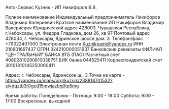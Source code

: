 Авто-Сервис Кузник - ИП Никифоров В.В.

Полное наименование 	Индивидуальный предприниматель
Никифоров Владимир Валериевич
Краткое наименование 	ИП Никифоров Владимир Валериевич
Юридический адрес	428003, Чувашская Республика, г.Чебоксары, 
ул. Федора Гладкова, дом 26, кв 97
Почтовый адрес	428034, г. Чебоксары, 
Ядринское шоссе дом. 3 
Телефон/факс	+79022407000
Электронная почта	Kuznikpaint@yandex.ru
ИНН	210601697437
ОГРН	324210000051937
Банковские реквизиты	ФИЛИАЛ "ЦЕНТРАЛЬНЫЙ" БАНКА ВТБ (ПАО)
Расчетный счет	40802810200810038751
БИК банка	044525411
Корреспондентский счет	30101810145250000411


Адрес: г. Чебоксары, Ядринское ш., 3
Точка на карте - https://yandex.ru/maps/org/kuznik/238818701532?si=dqztb3r0ged15mwjazbg0tp5mg

Время работы:
Понедельник - Пятница: 9:00 - 19:00
Суббота: 9:00 - 17:00
Воскресенье: выходной

